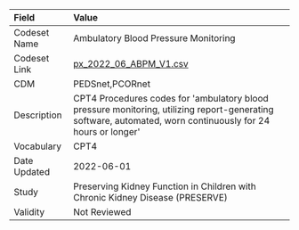 |Field        |Value                                                                                                                                                       |
|:------------|:-----------------------------------------------------------------------------------------------------------------------------------------------------------|
|Codeset Name |Ambulatory Blood Pressure Monitoring                                                                                                                        |
|Codeset Link |[px_2022_06_ABPM_V1.csv](https://github.com/PEDSnet/Variable-Dictionary/blob/main/procedures/px_2022_06_ABPM_V1.csv)                                        |
|CDM          |PEDSnet,PCORnet                                                                                                                                             |
|Description  |CPT4 Procedures codes for 'ambulatory blood pressure monitoring, utilizing report-generating software, automated, worn continuously for 24 hours or longer' |
|Vocabulary   |CPT4                                                                                                                                                        |
|Date Updated |2022-06-01                                                                                                                                                  |
|Study        |Preserving Kidney Function in Children with Chronic Kidney Disease (PRESERVE)                                                                               |
|Validity     |Not Reviewed                                                                                                                                                |
